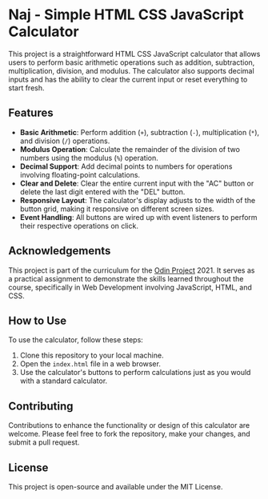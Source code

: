 # Naj - Simple HTML CSS JavaScript Calculator

This project is a straightforward HTML CSS JavaScript calculator that allows users to perform basic arithmetic operations such as addition, subtraction, multiplication, division, and modulus. The calculator also supports decimal inputs and has the ability to clear the current input or reset everything to start fresh.

## Features

- **Basic Arithmetic**: Perform addition (`+`), subtraction (`-`), multiplication (`*`), and division (`/`) operations.
- **Modulus Operation**: Calculate the remainder of the division of two numbers using the modulus (`%`) operation.
- **Decimal Support**: Add decimal points to numbers for operations involving floating-point calculations.
- **Clear and Delete**: Clear the entire current input with the "AC" button or delete the last digit entered with the "DEL" button.
- **Responsive Layout**: The calculator's display adjusts to the width of the button grid, making it responsive on different screen sizes.
- **Event Handling**: All buttons are wired up with event listeners to perform their respective operations on click.

## Acknowledgements

This project is part of the curriculum for the [Odin Project](https://www.theodinproject.com/) 2021. It serves as a practical assignment to demonstrate the skills learned throughout the course, specifically in Web Development involving JavaScript, HTML, and CSS.

## How to Use

To use the calculator, follow these steps:

1. Clone this repository to your local machine.
2. Open the `index.html` file in a web browser.
3. Use the calculator's buttons to perform calculations just as you would with a standard calculator.

## Contributing

Contributions to enhance the functionality or design of this calculator are welcome. Please feel free to fork the repository, make your changes, and submit a pull request.

## License

This project is open-source and available under the MIT License.
